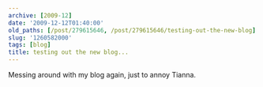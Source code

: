 ```yaml
---
archive: [2009-12]
date: '2009-12-12T01:40:00'
old_paths: [/post/279615646, /post/279615646/testing-out-the-new-blog]
slug: '1260582000'
tags: [blog]
title: testing out the new blog...
---
```


Messing around with my blog again, just to annoy Tianna.
